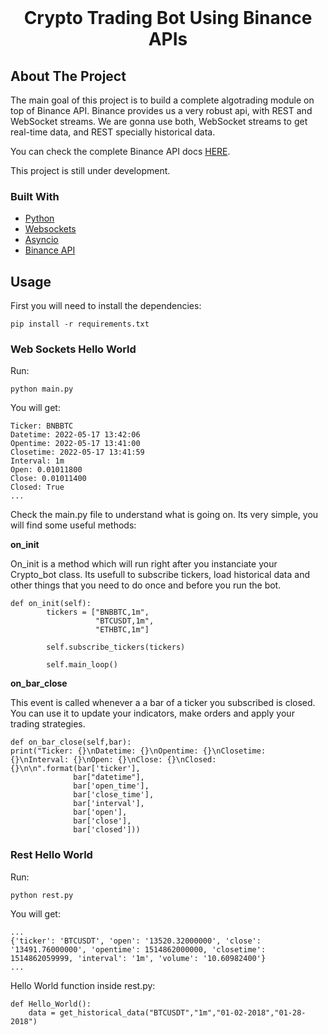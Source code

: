 <br/>
<div align="center">
  <h1 align="center">Crypto Trading Bot Using Binance APIs</h1>
</div>


<!-- ABOUT THE PROJECT -->
## About The Project

The main goal of this project is to build a complete algotrading module on top of Binance API. Binance provides us a very robust api, with REST and WebSocket streams. We are gonna use both, WebSocket streams to get real-time data, and REST specially historical data.

You can check the complete Binance API docs <a href="https://binance-docs.github.io/apidocs">HERE</a>.

This project is still under development. 

### Built With

* [Python](https://www.python.org/)
* [Websockets](https://websockets.readthedocs.io/en/stable/)
* [Asyncio](https://docs.python.org/3/library/asyncio.html)
* [Binance API](https://binance-docs.github.io/apidocs)

## Usage
First you will need to install the dependencies:

```pip install -r requirements.txt```

### Web Sockets Hello World
Run:

```python main.py```

You will get:

```
Ticker: BNBBTC
Datetime: 2022-05-17 13:42:06
Opentime: 2022-05-17 13:41:00
Closetime: 2022-05-17 13:41:59
Interval: 1m
Open: 0.01011800
Close: 0.01011400
Closed: True
...
```

Check the main.py file to understand what is going on. Its very simple, you will find some useful methods:


<b>on_init</b>

On_init is a method which will run right after you instanciate your Crypto_bot class. Its usefull to subscribe tickers, load historical data and other things that you need to do once and before you run the bot.

```
def on_init(self):
        tickers = ["BNBBTC,1m",
                   "BTCUSDT,1m",
                   "ETHBTC,1m"]

        self.subscribe_tickers(tickers)

        self.main_loop()
```


<b>on_bar_close</b>

This event is called whenever a a bar of a ticker you subscribed is closed. You can use it to update your indicators, make orders and apply your trading strategies. 
```
def on_bar_close(self,bar):
print("Ticker: {}\nDatetime: {}\nOpentime: {}\nClosetime: {}\nInterval: {}\nOpen: {}\nClose: {}\nClosed: {}\n\n".format(bar['ticker'],
              bar["datetime"],
              bar['open_time'],
              bar['close_time'],
              bar['interval'],
              bar['open'],
              bar['close'],
              bar['closed']))
```


### Rest Hello World
Run:

```python rest.py```

You will get:

```
...
{'ticker': 'BTCUSDT', 'open': '13520.32000000', 'close': '13491.76000000', 'opentime': 1514862000000, 'closetime': 1514862059999, 'interval': '1m', 'volume': '10.60982400'}
...
```

Hello World function inside rest.py:

```
def Hello_World():
    data = get_historical_data("BTCUSDT","1m","01-02-2018","01-28-2018")
```